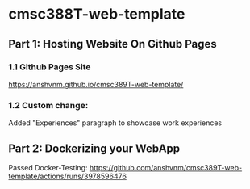 # cmsc388T-web-template
## Part 1: Hosting Website On Github Pages
### 1.1 Github Pages Site
https://anshvnm.github.io/cmsc389T-web-template/
### 1.2 Custom change: 
Added "Experiences" paragraph to showcase work experiences
## Part 2: Dockerizing your WebApp
Passed Docker-Testing: https://github.com/anshvnm/cmsc389T-web-template/actions/runs/3978596476

